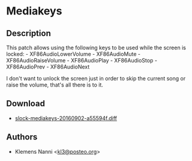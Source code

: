 Mediakeys
=========

Description
-----------
This patch allows using the following keys to be used while the screen is
locked:
	- XF86AudioLowerVolume
	- XF86AudioMute
	- XF86AudioRaiseVolume
	- XF86AudioPlay
	- XF86AudioStop
	- XF86AudioPrev
	- XF86AudioNext

I don't want to unlock the screen just in order to skip the current song
or raise the volume, that's all there is to it.

Download
--------

* [slock-mediakeys-20160902-a55594f.diff](slock-mediakeys-20163108-a55594f.diff)

Authors
-------

* Klemens Nanni <[kl3@posteo.org](mailto:kl3@posteo.org)>
